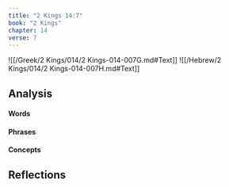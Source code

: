 ```yaml
---
title: "2 Kings 14:7"
book: "2 Kings"
chapter: 14
verse: 7
---
```

![[/Greek/2 Kings/014/2 Kings-014-007G.md#Text]]
![[/Hebrew/2 Kings/014/2 Kings-014-007H.md#Text]]

## Analysis

#### Words

#### Phrases

#### Concepts

## Reflections
